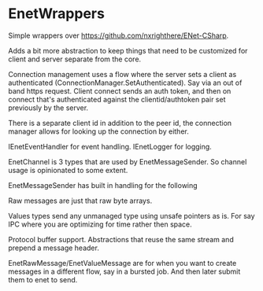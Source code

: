 # EnetWrappers

Simple wrappers over https://github.com/nxrighthere/ENet-CSharp.

Adds a bit more abstraction to keep things that need to be customized for client and server separate from the core.

Connection management uses a flow where the server sets a client as authenticated (ConnectionManager.SetAuthenticated).  Say via
an out of band https request.  Client connect sends an auth token, and then on connect that's authenticated against the clientid/authtoken pair
set previously by the server.

There is a separate client id in addition to the peer id, the connection manager allows for looking up the connection by either.

IEnetEventHandler for event handling.
IEnetLogger for logging.

EnetChannel is 3 types that are used by EnetMessageSender.  So channel usage is opinionated to some extent.

EnetMessageSender has built in handling for the following

Raw messages are just that raw byte arrays.

Values types send any unmanaged type using unsafe pointers as is.  For say IPC where you are optimizing for time rather then space.

Protocol buffer support.  Abstractions that reuse the same stream and prepend a message header.


EnetRawMessage/EnetValueMessage<T> are for when you want to create messages in a different flow, say in a bursted job.  And then later
 submit them to enet to send.



 
